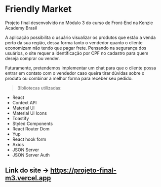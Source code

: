 # Friendly Market

Projeto final desenvolvido no Módulo 3 do curso de Front-End na Kenzie Academy Brasil

A aplicação possibilita o usuário visualizar os produtos que estão a venda perto da sua região, dessa forma tanto o vendedor quanto o cliente economizam não tendo que pagar frete. Pensando na segurança dos usuários, o site requer a identificação por CPF no cadastro para quem deseja comprar ou vender. 

Futuramente, pretendemos implementar um chat para que o cliente possa entrar em contato com o vendedor caso queira tirar dúvidas sobre o produto ou combinar a melhor forma para receber seu pedido. 

> Bibliotecas utilizadas:
- React
- Context API
- Material UI
- Material UI Icons
- Toastify
- Styled Components
- React Router Dom
- Yup
- React hook form
- Axios
- JSON Server 
- JSON Server Auth

## Link do site -> https://projeto-final-m3.vercel.app
